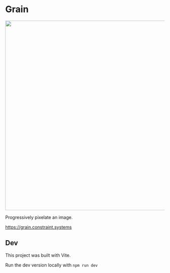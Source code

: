 # Grain

<img
src='https://raw.githubusercontent.com/constraint-systems/grain/main/public/grain.gif'
width="600"/>

Progressively pixelate an image.

https://grain.constraint.systems

## Dev

This project was built with Vite.

Run the dev version locally with `npm run dev`
